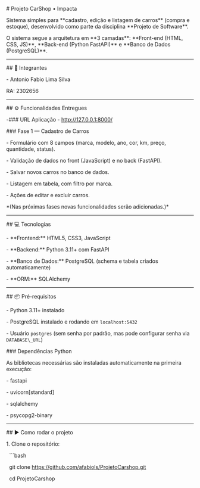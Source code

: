 \# Projeto CarShop • Impacta



Sistema simples para \*\*cadastro, edição e listagem de carros\*\* (compra e estoque), desenvolvido como parte da disciplina \*\*Projeto de Software\*\*.  

O sistema segue a arquitetura em \*\*3 camadas\*\*: \*\*Front-end (HTML, CSS, JS)\*\*, \*\*Back-end (Python FastAPI)\*\* e \*\*Banco de Dados (PostgreSQL)\*\*.



---



\## 👥 Integrantes



\- Antonio Fabio Lima Silva

 RA: 2302656

---



\## ⚙️ Funcionalidades Entregues

\-### URL Aplicação
\- http://127.0.0.1:8000/

\### Fase 1 — Cadastro de Carros

\- Formulário com 8 campos (marca, modelo, ano, cor, km, preço, quantidade, status).

\- Validação de dados no front (JavaScript) e no back (FastAPI).

\- Salvar novos carros no banco de dados.

\- Listagem em tabela, com filtro por marca.

\- Ações de editar e excluir carros.



\*(Nas próximas fases novas funcionalidades serão adicionadas.)\*



---



\## 💻 Tecnologias



\- \*\*Frontend:\*\* HTML5, CSS3, JavaScript

\- \*\*Backend:\*\* Python 3.11+ com FastAPI

\- \*\*Banco de Dados:\*\* PostgreSQL (schema e tabela criados automaticamente)

\- \*\*ORM:\*\* SQLAlchemy



---



\## 📦 Pré-requisitos



\- Python 3.11+ instalado

\- PostgreSQL instalado e rodando em `localhost:5432`

\- Usuário `postgres` (sem senha por padrão, mas pode configurar senha via `DATABASE\_URL`)



\### Dependências Python

As bibliotecas necessárias são instaladas automaticamente na primeira execução:

\- fastapi

\- uvicorn\[standard]

\- sqlalchemy

\- psycopg2-binary



---



\## ▶️ Como rodar o projeto



1\. Clone o repositório:

&nbsp;  ```bash

&nbsp;  git clone https://github.com/afabiols/ProjetoCarshop.git

&nbsp;  cd ProjetoCarshop



